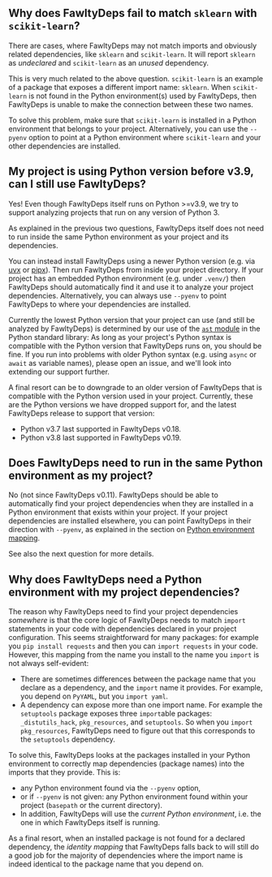 ## Why does FawltyDeps fail to match `sklearn` with `scikit-learn`?

There are cases, where FawltyDeps may not match imports and obviously related
dependencies, like `sklearn` and `scikit-learn`. It will report `sklearn` as
_undeclared_ and `scikit-learn` as an _unused_ dependency.

This is very much related to the above question. `scikit-learn` is an example
of a package that exposes a different import name: `sklearn`.
When `scikit-learn` is not found in the Python environment(s) used by FawltyDeps,
then FawltyDeps is unable to make the connection between these two names.

To solve this problem, make sure that `scikit-learn` is installed in a Python
environment that belongs to your project. Alternatively, you can use the
`--pyenv` option to point at a Python environment where `scikit-learn` and your
other dependencies are installed.


## My project is using Python version before v3.9, can I still use FawltyDeps?

Yes! Even though FawltyDeps itself runs on Python >=v3.9, we try to support
analyzing projects that run on any version of Python 3.

As explained in the previous two questions, FawltyDeps itself does not need to
run inside the same Python environment as your project and its dependencies.

You can instead install FawltyDeps using a newer Python version (e.g. via
[uvx](https://docs.astral.sh/uv/guides/tools/#running-tools) or
[pipx](https://github.com/pypa/pipx)). Then run FawltyDeps from inside your
project directory. If your project has an embedded Python environment (e.g.
under `.venv/`) then FawltyDeps should automatically find it and use it to
analyze your project dependencies. Alternatively, you can always use `--pyenv`
to point FawltyDeps to where your dependencies are installed.

Currently the lowest Python version that your project can use (and still be
analyzed by FawltyDeps) is determined by our use of the
[`ast` module](https://docs.python.org/3/library/ast.html#module-ast) in the
Python standard library: As long as your project's Python syntax is compatible
with the Python version that FawltyDeps runs on, you should be fine. If you run
into problems with older Python syntax (e.g. using `async` or `await` as
variable names), please open an issue, and we'll look into extending our
support further.

A final resort can be to downgrade to an older version of FawltyDeps that is
compatible with the Python version used in your project. Currently, these are
the Python versions we have dropped support for, and the latest FawltyDeps
release to support that version:

- Python v3.7 last supported in FawltyDeps v0.18.
- Python v3.8 last supported in FawltyDeps v0.19.


## Does FawltyDeps need to run in the same Python environment as my project?

No (not since FawltyDeps v0.11). FawltyDeps should be able to automatically find
your project dependencies when they are installed in a Python environment that
exists within your project. If your project dependencies are installed
elsewhere, you can point FawltyDeps in their direction with `--pyenv`, as
explained in the section on
[Python environment mapping](explanation.md/#local-python-environment-mapping).

See also the next question for more details.


## Why does FawltyDeps need a Python environment with my project dependencies?

The reason why FawltyDeps need to find your project dependencies _somewhere_ is
that the core logic of FawltyDeps needs to match `import` statements in your
code with dependencies declared in your project configuration. This seems
straightforward for many packages: for example you `pip install requests` and
then you can `import requests` in your code. However, this mapping from the name
you install to the name you `import` is not always self-evident:

- There are sometimes differences between the package name that you
  declare as a dependency, and the `import` name it provides. For example, you
  depend on `PyYAML`, but you `import yaml`.
- A dependency can expose more than one import name. For example the
  `setuptools` package exposes three `import`able packages: `_distutils_hack`,
  `pkg_resources`, and `setuptools`. So when you `import pkg_resources`,
  FawltyDeps need to figure out that this corresponds to the `setuptools`
  dependency.

To solve this, FawltyDeps looks at the packages installed in your Python
environment to correctly map dependencies (package names) into the imports that
they provide. This is:

- any Python environment found via the `--pyenv` option,
- or if `--pyenv` is not given: any Python environment found within your
  project (`basepath` or the current directory).
- In addition, FawltyDeps will use the _current Python environment_,
  i.e. the one in which FawltyDeps itself is running.

As a final resort, when an installed package is not found for a declared
dependency, the _identity mapping_ that FawltyDeps falls back to will still do
a good job for the majority of dependencies where the import name is indeed
identical to the package name that you depend on.
